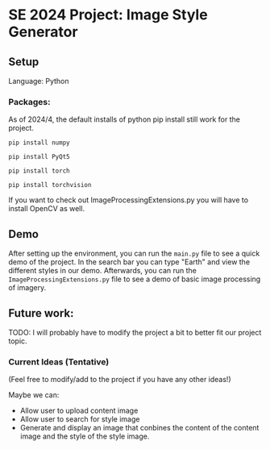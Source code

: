 # SE 2024 Project: Image Style Generator

## Setup
  Language: Python
  
  ### Packages: 
  As of 2024/4, the default installs of python pip install still work for the project. 
  ```
  pip install numpy
  ```
  ```
  pip install PyQt5
  ```
  ```
  pip install torch
  ```
  ```
  pip install torchvision
  ```
  If you want to check out ImageProcessingExtensions.py you will have to install OpenCV as well. 

## Demo
  After setting up the environment, you can run the `main.py` file to see a quick demo of the project. In the search bar you can type "Earth" and view the different styles in our demo. Afterwards, you can run the `ImageProcessingExtensions.py` file to see a demo of basic image processing of imagery. 

## Future work: 
TODO: I will probably have to modify the project a bit to better fit our project topic. 

### Current Ideas (Tentative)
(Feel free to modify/add to the project if you have any other ideas!)

Maybe we can:
- Allow user to upload content image
- Allow user to search for style image
- Generate and display an image that conbines the content of the content image and the style of the style image. 
